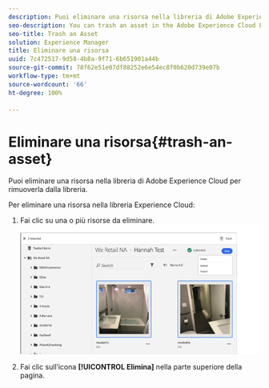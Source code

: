 ```yaml
---
description: Puoi eliminare una risorsa nella libreria di Adobe Experience Cloud per rimuoverla dalla libreria.
seo-description: You can trash an asset in the Adobe Experience Cloud Library to remove it from the Library.
seo-title: Trash an Asset
solution: Experience Manager
title: Eliminare una risorsa
uuid: 7c472517-9d58-4b8a-9f71-6b651901a44b
source-git-commit: 78f62e51e07df88252e6e54ec8f0b620d739e07b
workflow-type: tm+mt
source-wordcount: '66'
ht-degree: 100%

---
```



# Eliminare una risorsa{#trash-an-asset}

Puoi eliminare una risorsa nella libreria di Adobe Experience Cloud per rimuoverla dalla libreria.

Per eliminare una risorsa nella libreria Experience Cloud:

1. Fai clic su una o più risorse da eliminare. ![](assets/import_options_mulit_select_trash.png)

1. Fai clic sull’icona **[!UICONTROL Elimina]** nella parte superiore della pagina.


